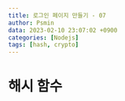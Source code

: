 ```yaml
---
title: 로그인 페이지 만들기 - 07
author: Psmin
data: 2023-02-10 23:07:02 +0900
categories: [Nodejs]
tags: [hash, crypto]
---
```


# 해시 함수
